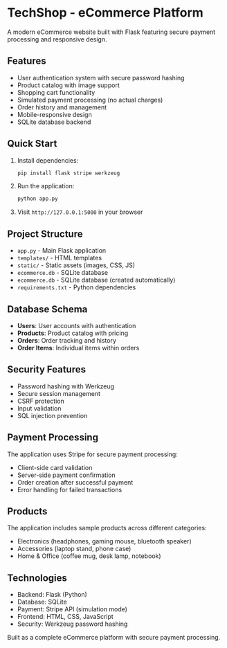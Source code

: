 # TechShop - eCommerce Platform

A modern eCommerce website built with Flask featuring secure payment processing and responsive design.

## Features

- User authentication system with secure password hashing
- Product catalog with image support
- Shopping cart functionality
- Simulated payment processing (no actual charges)
- Order history and management
- Mobile-responsive design
- SQLite database backend

## Quick Start

1. Install dependencies:
   ```bash
   pip install flask stripe werkzeug
   ```

2. Run the application:
   ```bash
   python app.py
   ```

3. Visit `http://127.0.0.1:5000` in your browser

## Project Structure

- `app.py` - Main Flask application
- `templates/` - HTML templates
- `static/` - Static assets (images, CSS, JS)
- `ecommerce.db` - SQLite database
- `ecommerce.db` - SQLite database (created automatically)
- `requirements.txt` - Python dependencies

## Database Schema

- **Users**: User accounts with authentication
- **Products**: Product catalog with pricing
- **Orders**: Order tracking and history
- **Order Items**: Individual items within orders

## Security Features

- Password hashing with Werkzeug
- Secure session management
- CSRF protection
- Input validation
- SQL injection prevention

## Payment Processing

The application uses Stripe for secure payment processing:
- Client-side card validation
- Server-side payment confirmation
- Order creation after successful payment
- Error handling for failed transactions

## Products

The application includes sample products across different categories:
- Electronics (headphones, gaming mouse, bluetooth speaker)
- Accessories (laptop stand, phone case)  
- Home & Office (coffee mug, desk lamp, notebook)

## Technologies

- Backend: Flask (Python)
- Database: SQLite  
- Payment: Stripe API (simulation mode)
- Frontend: HTML, CSS, JavaScript
- Security: Werkzeug password hashing

Built as a complete eCommerce platform with secure payment processing.
